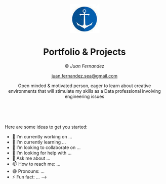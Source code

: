 
<div align="center">


![alt](trinu.jpg)

# Portfolio & Projects

© *Juan Fernandez*  

juan.fernandez.sea@gmail.com

Open minded & motivated person, eager to learn about creative environments that will stimulate my skills as a Data professional involving engineering issues


<br />


<br />


<br />





<div align="left">

Here are some ideas to get you started:

- 🔭 I’m currently working on ...
- 🌱 I’m currently learning ...
- 👯 I’m looking to collaborate on ...
- 🤔 I’m looking for help with ...
- 💬 Ask me about ...
- 📫 How to reach me: ...
- 😄 Pronouns: ...
- ⚡ Fun fact: ...
-->
